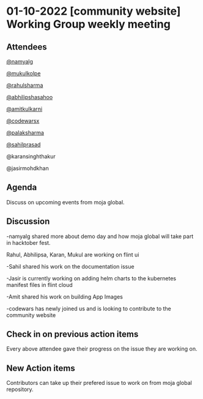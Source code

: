 # 01-10-2022 [community website] Working Group weekly meeting 

## Attendees
[@namyalg](https://github.com/Namyalg)

[@mukulkolpe](https://github.com/MukulKolpe)

[@rahulsharma](https://github.com/rahulsh18)

[@abhilipshasahoo](https://github.com/abhilipsasahoo03)

[@amitkulkarni](https://github.com/Crystalsage)

[@codewarsx](https://github.com/codewarsfx)

[@palaksharma](https://github.com/Palaksharma23)

[@sahilprasad](https://github.com/sailorworks)

@karansinghthakur

@jasirmohdkhan

## Agenda
Discuss on upcoming events from moja global.

## Discussion
-namyalg shared more about demo day and how moja global will take part in hacktober fest. 

Rahul, Abhilipsa, Karan, Mukul are working on flint ui

-Sahil shared his work on the documentation issue

-Jasir is currently working on adding helm charts to the kubernetes manifest files in flint cloud

-Amit shared his work on building App Images

-codewars has newly joined us and is looking to contribute to the community website


## Check in on previous action items
Every above attendee gave their progress on the issue they are working on.

## New Action items

Contributors can take up their prefered issue to work on from moja global repository.
